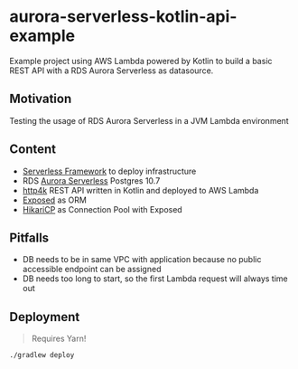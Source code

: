 # aurora-serverless-kotlin-api-example
Example project using AWS Lambda powered by Kotlin to build a basic REST API with a RDS Aurora Serverless as datasource. 

## Motivation
Testing the usage of RDS Aurora Serverless in a JVM Lambda environment

## Content
* [Serverless Framework](https://www.serverless.com/) to deploy infrastructure
* RDS [Aurora Serverless](https://aws.amazon.com/rds/aurora/serverless/) Postgres 10.7
* [http4k](https://github.com/http4k/http4k) REST API written in Kotlin and deployed to AWS Lambda
* [Exposed](https://github.com/JetBrains/Exposed/) as ORM
* [HikariCP](https://github.com/brettwooldridge/HikariCP) as Connection Pool with Exposed

## Pitfalls
* DB needs to be in same VPC with application because no public accessible endpoint can be assigned
* DB needs too long to start, so the first Lambda request will always time out


## Deployment

> Requires Yarn!

```
./gradlew deploy
```
